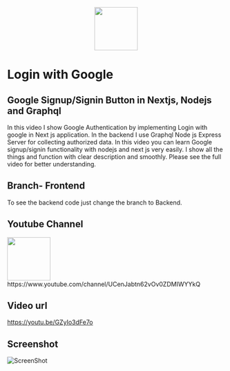 <img src="https://res.cloudinary.com/dbjrx698c/image/upload/v1704611347/logo_w4vxp0.png" width="100" height="100" style="display: block; margin: 0 auto;">

# Login with Google

## Google Signup/Signin Button in Nextjs, Nodejs and Graphql
In this video I show Google Authentication by implementing Login with google in Next js application. In the backend I use Graphql Node js Express Server for collecting authorized data. In this video you can learn Google signup/signin functionality with nodejs and next js very easily. I show all the things and function with clear description and smoothly. Please see the full video for better understanding.

## Branch- Frontend
To see the backend code just change the branch to Backend.

## Youtube Channel
<img src="https://lh3.googleusercontent.com/d/1TahrzXTmSlN2KDtcZ3lamaJjOLmjqGAM" width="100">
https://www.youtube.com/channel/UCenJabtn62vOv0ZDMIWYYkQ

## Video url
https://youtu.be/GZyIo3dFe7o

## Screenshot
![ScreenShot](https://lh3.googleusercontent.com/d/1e0sm7hrriuQlsiv1LdvkSb3ZCciTWNJn)
